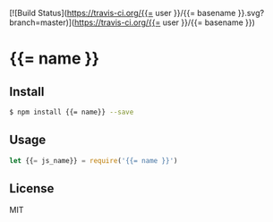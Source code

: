 [![Build Status](https://travis-ci.org/{{= user }}/{{= basename }}.svg?branch=master)](https://travis-ci.org/{{= user }}/{{= basename }})
<!-- optional appveyor tst
[![Windows Build Status](https://ci.appveyor.com/api/projects/status/github/{{= user }}/{{= basename }}?branch=master&svg=true)](https://ci.appveyor.com/project/{{= user }}/{{= basename }})
-->
<!-- optional npm version
[![NPM version](https://badge.fury.io/js/{{= name }}.svg)](http://badge.fury.io/js/{{= name }})
-->
<!-- optional npm downloads
[![npm module downloads per month](http://img.shields.io/npm/dm/{{= name }}.svg)](https://www.npmjs.org/package/{{= name }})
-->
<!-- optional dependency status
[![Dependency Status](https://david-dm.org/{{= user }}/{{= basename }}.svg)](https://david-dm.org/{{= user }}/{{= basename }})
-->

# {{= name }}

<!-- description -->

## Install

```sh
$ npm install {{= name}} --save
```

## Usage

```js
let {{= js_name}} = require('{{= name }}')
```

## License

MIT
